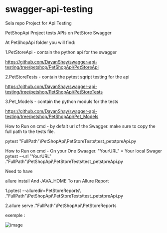 # swagger-api-testing
Sela repo Project for Api Testing

PetShopApi Project tests APIs on PetStore Swagger

At PetShopApi folder you will find:

1.PetStoreApi -  contain the python api for the swagger

https://github.com/DayanShay/swagger-api-testing/tree/petshop/PetShopApi/PetStoreApi

2.PetStoreTests - contain the pytest sqript testing for the api

https://github.com/DayanShay/swagger-api-testing/tree/petshop/PetShopApi/PetStoreTests

3.Pet_Models - contain the python moduls for the tests

https://github.com/DayanShay/swagger-api-testing/tree/petshop/PetShopApi/Pet_Models

How to Run on cmd - by defalt url of the Swagger. make sure to copy the full path to the tests file.

pytest "FullPath"\PetShopApi\PetStoreTests\test_petstpreApi.py

How to Run on cmd - On your One Swaager. "YourURL" = Your local Swager pytest --url "YourURL" ."FullPath"\PetShopApi\PetStoreTests\test_petstpreApi.py

Need to have

allure install
And JAVA_HOME
To run Allure Report

1.pytest --alluredir=PetStoreReports\ ."FullPath"\PetShopApi\PetStoreTests\test_petstpreApi.py

2.allure serve ."FullPath"\PetShopApi\PetStoreReports

exemple :

![image](https://user-images.githubusercontent.com/108628136/183497574-c04a6022-2e73-4a88-ae0b-6f0201dd23e9.png)

